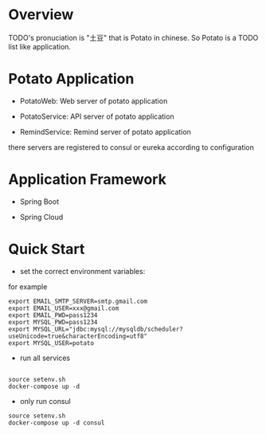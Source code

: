 # Overview

TODO's pronuciation is "土豆" that is Potato in chinese.
So Potato is a TODO list like application.

# Potato Application

* PotatoWeb: Web server of potato application

* PotatoService: API server of potato application

* RemindService: Remind server of potato application

there servers are registered to consul or eureka according to configuration

# Application Framework

* Spring Boot

* Spring Cloud

# Quick Start

* set the correct environment variables: 

for example

```
export EMAIL_SMTP_SERVER=smtp.gmail.com
export EMAIL_USER=xxx@gmail.com
export EMAIL_PWD=pass1234
export MYSQL_PWD=pass1234
export MYSQL_URL="jdbc:mysql://mysqldb/scheduler?useUnicode=true&characterEncoding=utf8"
export MYSQL_USER=potato

```

* run all services

```

source setenv.sh
docker-compose up -d
```

* only run consul

```
source setenv.sh
docker-compose up -d consul
```
